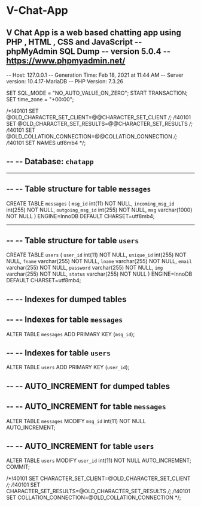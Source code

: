 # V-Chat-App
V Chat App is a web based chatting app using PHP , HTML , CSS and JavaScript 
-- phpMyAdmin SQL Dump
-- version 5.0.4
-- https://www.phpmyadmin.net/
--
-- Host: 127.0.0.1
-- Generation Time: Feb 18, 2021 at 11:44 AM
-- Server version: 10.4.17-MariaDB
-- PHP Version: 7.3.26

SET SQL_MODE = "NO_AUTO_VALUE_ON_ZERO";
START TRANSACTION;
SET time_zone = "+00:00";


/*!40101 SET @OLD_CHARACTER_SET_CLIENT=@@CHARACTER_SET_CLIENT */;
/*!40101 SET @OLD_CHARACTER_SET_RESULTS=@@CHARACTER_SET_RESULTS */;
/*!40101 SET @OLD_COLLATION_CONNECTION=@@COLLATION_CONNECTION */;
/*!40101 SET NAMES utf8mb4 */;

--
-- Database: `chatapp`
--

-- --------------------------------------------------------

--
-- Table structure for table `messages`
--

CREATE TABLE `messages` (
  `msg_id` int(11) NOT NULL,
  `incoming_msg_id` int(255) NOT NULL,
  `outgoing_msg_id` int(255) NOT NULL,
  `msg` varchar(1000) NOT NULL
) ENGINE=InnoDB DEFAULT CHARSET=utf8mb4;

-- --------------------------------------------------------

--
-- Table structure for table `users`
--

CREATE TABLE `users` (
  `user_id` int(11) NOT NULL,
  `unique_id` int(255) NOT NULL,
  `fname` varchar(255) NOT NULL,
  `lname` varchar(255) NOT NULL,
  `email` varchar(255) NOT NULL,
  `password` varchar(255) NOT NULL,
  `img` varchar(255) NOT NULL,
  `status` varchar(255) NOT NULL
) ENGINE=InnoDB DEFAULT CHARSET=utf8mb4;

--
-- Indexes for dumped tables
--

--
-- Indexes for table `messages`
--
ALTER TABLE `messages`
  ADD PRIMARY KEY (`msg_id`);

--
-- Indexes for table `users`
--
ALTER TABLE `users`
  ADD PRIMARY KEY (`user_id`);

--
-- AUTO_INCREMENT for dumped tables
--

--
-- AUTO_INCREMENT for table `messages`
--
ALTER TABLE `messages`
  MODIFY `msg_id` int(11) NOT NULL AUTO_INCREMENT;

--
-- AUTO_INCREMENT for table `users`
--
ALTER TABLE `users`
  MODIFY `user_id` int(11) NOT NULL AUTO_INCREMENT;
COMMIT;

/*!40101 SET CHARACTER_SET_CLIENT=@OLD_CHARACTER_SET_CLIENT */;
/*!40101 SET CHARACTER_SET_RESULTS=@OLD_CHARACTER_SET_RESULTS */;
/*!40101 SET COLLATION_CONNECTION=@OLD_COLLATION_CONNECTION */;
